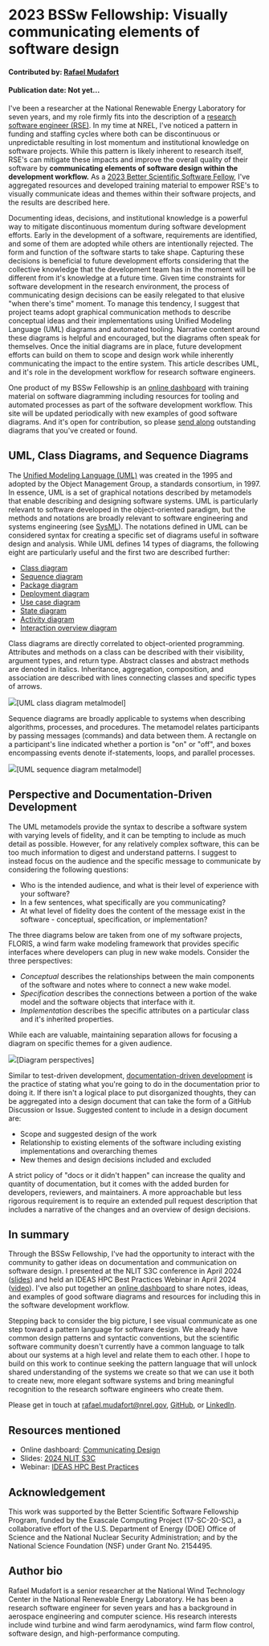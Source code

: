 # 2023 BSSw Fellowship: Visually communicating elements of software design

<!-- **Hero Image:**

 - <img src='../../images/' /> -->

#### Contributed by: [Rafael Mudafort](https://github.com/rafmudaf)

#### Publication date: Not yet...

I've been a researcher at the National Renewable Energy Laboratory for seven years, and my role firmly fits into the description of a [research software engineer (RSE)](https://society-rse.org/about/).
In my time at NREL, I've noticed a pattern in funding and staffing cycles where both can be discontinuous or unpredictable resulting in lost momentum and institutional knowledge on software projects.
While this pattern is likely inherent to research itself, RSE's can mitigate these impacts and improve the overall quality of their software by **communicating elements of software design within the development workflow.**
As a [2023 Better Scientific Software Fellow](https://bssw.io/fellows/rafael-mudafort), I've aggregated resources and developed training material to empower RSE's to visually communicate ideas and themes within their software projects, and the results are described here.

Documenting ideas, decisions, and institutional knowledge is a powerful way to mitigate discontinuous momentum during software development efforts.
Early in the development of a software, requirements are identified, and some of them are adopted while others are intentionally rejected.
The form and function of the software starts to take shape.
Capturing these decisions is beneficial to future development efforts considering that the collective knowledge that the development team has in the moment will be different from it's knowledge at a future time.
Given time constraints for software development in the research environment, the process of communicating design decisions can be easily relegated to that elusive "when there's time" moment.
To manage this tendency, I suggest that project teams adopt graphical communication methods to describe conceptual ideas and their implementations using Unified Modeling Language (UML) diagrams and automated tooling.
Narrative content around these diagrams is helpful and encouraged, but the diagrams often speak for themselves.
Once the initial diagrams are in place, future development efforts can build on them to scope and design work while inherently communicating the impact to the entire system.
This article describes UML, and it's role in the development workflow for research software engineers.

One product of my BSSw Fellowship is an [online dashboard](https://rafmudaf.github.io/communicating-design/intro.html)
with training material on software diagramming including resources for tooling and automated
processes as part of the software development workflow.
This site will be updated periodically with new examples of good software diagrams.
And it's open for contribution, so please [send along](https://github.com/rafmudaf/communicating-design/pulls)
outstanding diagrams that you've created or found.

## UML, Class Diagrams, and Sequence Diagrams
The [Unified Modeling Language (UML)](https://en.wikipedia.org/wiki/Unified_Modeling_Language) was created in the 1995 and adopted by the Object Management Group, a standards consortium, in 1997.
In essence, UML is a set of graphical notations described by metamodels that enable describing and designing software systems.
UML is particularly relevant to software developed in the object-oriented paradigm, but the methods and notations are broadly relevant to software engineering and systems engineering (see [SysML](https://sysml.org)).
The notations defined in UML can be considered syntax for creating a specific set of diagrams useful in software design and analysis.
While UML defines 14 types of diagrams, the following eight are particularly useful and the first two are described further:
- [Class diagram](https://en.wikipedia.org/wiki/Class_diagram)
- [Sequence diagram](https://en.wikipedia.org/wiki/Sequence_diagram)
- [Package diagram](https://en.wikipedia.org/wiki/Package_diagram)
- [Deployment diagram](https://en.wikipedia.org/wiki/Deployment_diagram)
- [Use case diagram](https://en.wikipedia.org/wiki/Use_case_diagram)
- [State diagram](https://en.wikipedia.org/wiki/State_diagram)
- [Activity diagram](https://en.wikipedia.org/wiki/Activity_diagram)
- [Interaction overview diagram](https://en.wikipedia.org/wiki/Interaction_overview_diagram)

Class diagrams are directly correlated to object-oriented programming.
Attributes and methods on a class can be described with their visibility, argument types, and return type.
Abstract classes and abstract methods are denoted in italics.
Inheritance, aggregation, composition, and association are described with lines connecting classes and specific types of arrows.

<img src='../../images/Blog_2024_class_metamodel.png' class='page lightbox'/>[UML class diagram metalmodel]

Sequence diagrams are broadly applicable to systems when describing algorithms, processes, and procedures.
The metamodel relates participants by passing messages (commands) and data between them.
A rectangle on a participant's line indicated whether a portion is "on" or "off", and boxes encompassing events denote if-statements, loops, and parallel processes.

<img src='../../images/Blog_2024_sequence_metamodel.png' class='page lightbox'/>[UML sequence diagram metalmodel]

## Perspective and Documentation-Driven Development

The UML metamodels provide the syntax to describe a software system with varying levels of fidelity, and it can be tempting to include as much detail as possible.
However, for any relatively complex software, this can be too much information to digest and understand patterns.
I suggest to instead focus on the audience and the specific message to communicate by considering the following questions:
- Who is the intended audience, and what is their level of experience with your software?
- In a few sentences, what specifically are you communicating?
- At what level of fidelity does the content of the message exist in the software - conceptual, specification, or implementation?

The three diagrams below are taken from one of my software projects, FLORIS, a wind farm wake modeling framework that provides specific interfaces where developers can plug in new wake models.
Consider the three perspectives:
- *Conceptual* describes the relationships between the main components of the software and notes where to connect a new wake model.
- *Specification* describes the connections between a portion of the wake model and the software objects that interface with it.
- *Implementation* describes the specific attributes on a particular class and it's inherited properties.

While each are valuable, maintaining separation allows for focusing a diagram on specific themes for a given audience.

<img src='../../images/Blog_2024_perspectives.png' class='page lightbox'/>[Diagram perspectives]

Similar to test-driven development, [documentation-driven development](https://www.writethedocs.org/videos/portland/2019/lessons-learned-in-a-year-of-docs-driven-development-jessica-parsons/) is the practice of stating what you're going to do in the documentation prior to doing it.
If there isn't a logical place to put disorganized thoughts, they can be aggregated into a design document that can take the form of a GitHub Discussion or Issue.
Suggested content to include in a design document are:
- Scope and suggested design of the work
- Relationship to existing elements of the software including existing implementations and overarching themes
- New themes and design decisions included and excluded

A strict policy of "docs or it didn't happen" can increase the quality and quantity of documentation, but it comes with the added burden for developers, reviewers, and maintainers.
A more approachable but less rigorous requirement is to require an extended pull request description that includes a narrative of the changes and an overview of design decisions.

## In summary

Through the BSSw Fellowship, I've had the opportunity to interact with the community to gather ideas on documentation and communication on software design.
I presented at the NLIT S3C conference in April 2024 ([slides](https://rafmudaf.github.io/communicating-design/_downloads/67486fd27e6ced8dd8672408a18de874/nlit_s3c.pdf))
and held an IDEAS HPC Best Practices Webinar in April 2024 ([video]()).
I've also put together an [online dashboard](https://rafmudaf.github.io/communicating-design/intro.html)
to share notes, ideas, and examples of good software diagrams and resources for including this in the software development workflow.

Stepping back to consider the big picture, I see visual communicate as one step toward a pattern language for software design.
We already have common design patterns and syntactic conventions, but the scientific software community doesn't currently have a common language to talk about our systems at a high level and relate them to each other.
I hope to build on this work to continue seeking the pattern language that will unlock shared understanding of the systems we create so that we can use it both to create new, more elegant software systems and bring meaningful recognition to the research software engineers who create them.

Please get in touch at rafael.mudafort@nrel.gov, [GitHub](https://github.com/rafmudaf), or [LinkedIn](https://www.linkedin.com/in/rafmudaf/).

## Resources mentioned

- Online dashboard: [Communicating Design](https://rafmudaf.github.io/communicating-design/intro.html)
- Slides: [2024 NLIT S3C](https://rafmudaf.github.io/communicating-design/_downloads/67486fd27e6ced8dd8672408a18de874/nlit_s3c.pdf)
- Webinar: [IDEAS HPC Best Practices](...)

## Acknowledgement
This work was supported by the Better Scientific Software Fellowship Program, funded by the Exascale Computing Project (17-SC-20-SC), a collaborative effort of the U.S. Department of Energy (DOE) Office of Science and the National Nuclear Security Administration; and by the National Science Foundation (NSF) under Grant No. 2154495.

## Author bio

Rafael Mudafort is a senior researcher at the National Wind Technology Center in the National Renewable Energy Laboratory.
He has been a research software engineer for seven years and has a background in aerospace engineering and computer science.
His research interests include wind turbine and wind farm aerodynamics, wind farm flow control, software design, and high-performance computing.
